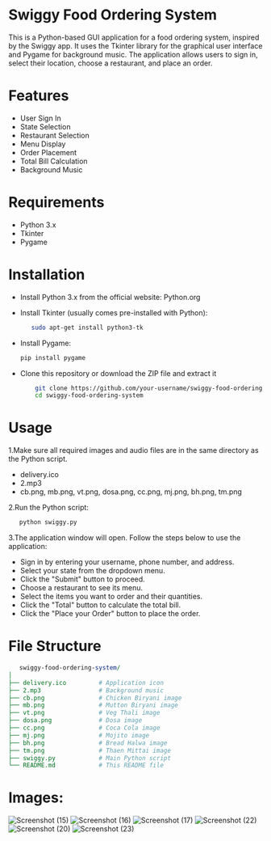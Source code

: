 # Swiggy Food Ordering System
This is a Python-based GUI application for a food ordering system, inspired by the Swiggy app. It uses the Tkinter library for the graphical user interface and Pygame for background music. The application allows users to sign in, select their location, choose a restaurant, and place an order.

# Features

  - User Sign In
  - State Selection
  - Restaurant Selection
  - Menu Display
  - Order Placement
  - Total Bill Calculation
  - Background Music

# Requirements

  - Python 3.x
  - Tkinter
  - Pygame

# Installation

  - Install Python 3.x from the official website: Python.org
  - Install Tkinter (usually comes pre-installed with Python):

    ```sh
       sudo apt-get install python3-tk
     ```
  - Install Pygame:

       ```sh
       pip install pygame
     ```
  - Clone this repository or download the ZIP file and extract it

    ```sh
        git clone https://github.com/your-username/swiggy-food-ordering-system.git
        cd swiggy-food-ordering-system
    ```
# Usage

1.Make sure all required images and audio files are in the same directory as the Python script.
 
  - delivery.ico
  - 2.mp3
  - cb.png, mb.png, vt.png, dosa.png, cc.png, mj.png, bh.png, tm.png

2.Run the Python script:

   ```sh
      python swiggy.py
   ```
3.The application window will open. Follow the steps below to use the application:

  - Sign in by entering your username, phone number, and address.
  - Select your state from the dropdown menu.
  - Click the "Submit" button to proceed.
  - Choose a restaurant to see its menu.
  - Select the items you want to order and their quantities.
  - Click the "Total" button to calculate the total bill.
  - Click the "Place your Order" button to place the order.
   
# File Structure

   ```perl
      swiggy-food-ordering-system/
│
├── delivery.ico         # Application icon
├── 2.mp3                # Background music
├── cb.png               # Chicken Biryani image
├── mb.png               # Mutton Biryani image
├── vt.png               # Veg Thali image
├── dosa.png             # Dosa image
├── cc.png               # Coca Cola image
├── mj.png               # Mojito image
├── bh.png               # Bread Halwa image
├── tm.png               # Thaen Mittai image
├── swiggy.py            # Main Python script
└── README.md            # This README file


   ```

# Images:
![Screenshot (15)](https://github.com/Asraf2004/python-tkinter---project/assets/80347711/011361d5-5a43-44e3-a948-5e874018e185)
![Screenshot (16)](https://github.com/Asraf2004/python-tkinter---project/assets/80347711/df77566d-525f-48fd-9ce2-f9435b105335)
![Screenshot (17)](https://github.com/Asraf2004/python-tkinter---project/assets/80347711/0550fae4-d87e-4477-943a-3c9c971c7e08)
![Screenshot (22)](https://github.com/Asraf2004/python-tkinter---project/assets/80347711/dac94856-af4b-428b-9532-26cd7dee7e73)
![Screenshot (20)](https://github.com/Asraf2004/python-tkinter---project/assets/80347711/337d2502-6796-4f11-8a1e-0a2e69b37de3)
![Screenshot (23)](https://github.com/Asraf2004/python-tkinter---project/assets/80347711/22a99f74-42b3-4c97-b791-b54071256cb7)



